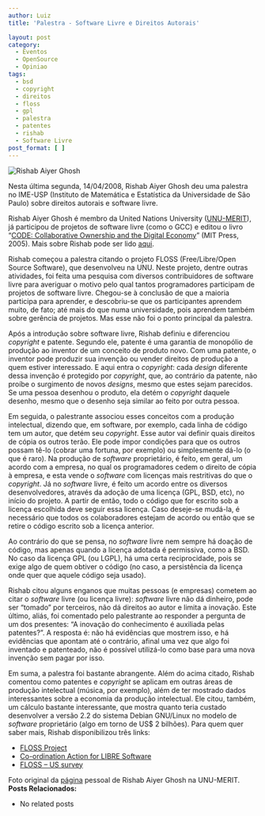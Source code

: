 ```yaml
---
author: Luiz
title: 'Palestra - Software Livre e Direitos Autorais'

layout: post
category:
  - Eventos
  - OpenSource
  - Opiniao
tags:
  - bsd
  - copyright
  - direitos
  - floss
  - gpl
  - palestra
  - patentes
  - rishab
  - Software Livre
post_format: [ ]
---
```

![Rishab Aiyer Ghosh][1]

Nesta última segunda, 14/04/2008, Rishab Aiyer Ghosh deu uma palestra no IME-USP (Instituto de Matemática e Estatística da Universidade de São Paulo) sobre direitos autorais e software livre.

Rishab Aiyer Ghosh é membro da United Nations University ([UNU-MERIT][2]), já participou de projetos de software livre (como o GCC) e editou o livro “[CODE: Collaborative Ownership and the Digital Economy][3]” (MIT Press, 2005). Mais sobre Rishab pode ser lido [aqui][4].

Rishab começou a palestra citando o projeto FLOSS (Free/Libre/Open Source Software), que desenvolveu na UNU. Neste projeto, dentre outras atividades, foi feita uma pesquisa com diversos contribuidores de software livre para averiguar o motivo pelo qual tantos programadores participam de projetos de software livre. Chegou-se à conclusão de que a maioria participa para aprender, e descobriu-se que os participantes aprendem muito, de fato; até mais do que numa universidade, pois aprendem também sobre gerência de projetos. Mas esse não foi o ponto principal da palestra.



Após a introdução sobre software livre, Rishab definiu e diferenciou *copyright* e patente. Segundo ele, patente é uma garantia de monopólio de produção ao inventor de um conceito de produto novo. Com uma patente, o inventor pode produzir sua invenção ou vender direitos de produção a quem estiver interessado. E aqui entra o *copyright*: cada *design* diferente dessa invenção é protegido por *copyright*, que, ao contrário da patente, não proíbe o surgimento de novos *designs*, mesmo que estes sejam parecidos. Se uma pessoa desenhou o produto, ela detém o *copyright* daquele desenho, mesmo que o desenho seja similar ao feito por outra pessoa.

Em seguida, o palestrante associou esses conceitos com a produção intelectual, dizendo que, em software, por exemplo, cada linha de código tem um autor, que detém seu *copyright*. Esse autor vai definir quais direitos de cópia os outros terão. Ele pode impor condições para que os outros possam tê-lo (cobrar uma fortuna, por exemplo) ou simplesmente dá-lo (o que é raro). Na produção de *software* proprietário, é feito, em geral, um acordo com a empresa, no qual os programadores cedem o direito de cópia à empresa, e esta vende o *software* com licenças mais restritivas do que o *copyright*. Já no *software* livre, é feito um acordo entre os diversos desenvolvedores, através da adoção de uma licença (GPL, BSD, etc), no início do projeto. A partir de então, todo o código que for escrito sob a licença escolhida deve seguir essa licença. Caso deseje-se mudá-la, é necessário que todos os colaboradores estejam de acordo ou então que se retire o código escrito sob a licença anterior.

Ao contrário do que se pensa, no *software* livre nem sempre há doação de código, mas apenas quando a licença adotada é permissiva, como a BSD. No caso da licença GPL (ou LGPL), há uma certa reciprocidade, pois se exige algo de quem obtiver o código (no caso, a persistência da licença onde quer que aquele código seja usado).

Rishab citou alguns enganos que muitas pessoas (e empresas) cometem ao citar o *software* livre (ou licença livre): *software* livre não dá dinheiro, pode ser “tomado” por terceiros, não dá direitos ao autor e limita a inovação. Este último, aliás, foi comentado pelo palestrante ao responder a pergunta de um dos presentes: “A inovação do conhecimento é auxiliada pelas patentes?”. A resposta é: não há evidências que mostrem isso, e há evidências que apontam até o contrário, afinal uma vez que algo foi inventado e patenteado, não é possível utilizá-lo como base para uma nova invenção sem pagar por isso.

Em suma, a palestra foi bastante abrangente. Além do acima citado, Rishab comentou como patentes e *copyright* se aplicam em outras áreas de produção intelectual (música, por exemplo), além de ter mostrado dados interessantes sobre a economia da produção intelectual. Ele citou, também, um cálculo bastante interessante, que mostra quanto teria custado desenvolver a versão 2.2 do sistema Debian GNU/Linux no modelo de *software* proprietário (algo em torno de US$ 2 bilhões). Para quem quer saber mais, Rishab disponibilizou três links:

*   [FLOSS Project][5]
*   [Co-ordination Action for LIBRE Software][6]
*   [FLOSS – US survey][7]

Foto original da [página][8] pessoal de Rishab Aiyer Ghosh na UNU-MERIT. 
**Posts Relacionados:** 
*   No related posts












 [1]: http://vidageek.net/wp-content/uploads/2008/04/ghosh.jpg
 [2]: http://www.merit.unu.edu/
 [3]: http://mitpress.mit.edu/catalog/item/default.asp?tid=10459&ttype=2
 [4]: http://www.wizards-of-os.org/archiv/wos_3/sprecher/f_k/rishab_aiyer_ghosh.html
 [5]: http://flossproject.org/
 [6]: http://www.calibre.ie/
 [7]: http://www.stanford.edu/group/floss-us/stats/q7.html
 [8]: http://www.merit.unu.edu/about/profile.php?id=24





